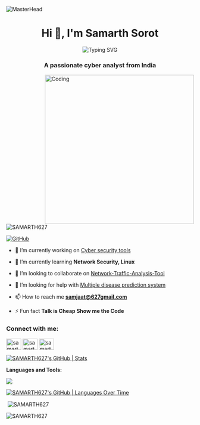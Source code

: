 ![MasterHead](https://user-images.githubusercontent.com/10498744/210012254-234538ff-d198-48aa-8964-37e6fd45d227.gif)
<h1 align="center">Hi 👋, I'm Samarth Sorot</h1>
<p align="center">
    <img src="https://readme-typing-svg.demolab.com/?font=Fira+Code&weight=600&size=29&duration=2500&pause=500&width=550&lines=Cyber+Analyst+by+Day+;Security+Enthusiast+by+Night" alt="Typing SVG">
</p>

<h3 align="center">A passionate cyber analyst from India</h3>
<img align="right" alt="Coding" width="400" src="https://t3.ftcdn.net/jpg/05/66/81/30/360_F_566813009_s79aILgAeOcKPMsAucxoAcfYD218jzeG.jpg">

<p align="left"> <img src="https://komarev.com/ghpvc/?username=SAMARTH627&label=Profile%20views&color=0e75b6&style=flat" alt="SAMARTH627" /> </p>

<p align="left"> <a href="https://github.com/SAMARTH627" target="blank"><img src="https://img.shields.io/badge/GitHub-Follow-blue?style=for-the-badge&logo=github" alt="GitHub" /></a> </p>

- 🔭 I’m currently working on [Cyber security tools](https://github.com/SAMARTH627/Cyber-Security-Tools)

- 🌱 I’m currently learning **Network Security, Linux**

- 👯 I’m looking to collaborate on [Network-Traffic-Analysis-Tool](https://github.com/SAMARTH627/Network-Traffic-Analysis-Tool)

- 🤝 I’m looking for help with [Multiple disease prediction system](https://publicmlwebapp-jiv44uyqzrjuznpfs6gnkx.streamlit.app/)

- 📫 How to reach me **samjaat@627gmail.com**

- ⚡ Fun fact **Talk is Cheap Show me the Code**

<h3 align="left">Connect with me:</h3>
<p align="left">
<a href="https://twitter.com/samarth627_" target="blank"><img align="center" src="https://raw.githubusercontent.com/rahuldkjain/github-profile-readme-generator/master/src/images/icons/Social/twitter.svg" alt="samarth627_" height="30" width="40" /></a>
<a href="https://linkedin.com/in/samarth-sorot-52b071233/" target="blank"><img align="center" src="https://raw.githubusercontent.com/rahuldkjain/github-profile-readme-generator/master/src/images/icons/Social/linked-in-alt.svg" alt="samarth-sorot" height="30" width="40" /></a>
<a href="https://www.leetcode.com/samarth627_" target="blank"><img align="center" src="https://raw.githubusercontent.com/rahuldkjain/github-profile-readme-generator/master/src/images/icons/Social/leet-code.svg" alt="samarth627_" height="30" width="40" /></a>
</p>

[![SAMARTH627's GitHub | Stats](https://stats.quine.sh/SAMARTH627/github?theme=dark)](https://quine.sh?utm_source=widgets&utm_campaign=SAMARTH627)

**Languages and Tools:**
  
<a href="https://skillicons.dev">
    <img src="https://skillicons.dev/icons?i=git,bootstrap,c,vercel,netlify,cpp,css,figma,github,html,js,linux,md,materialui,mysql,nodejs,postman,py,react,google cloud,vscode&perline=18" />
</a> 

[![SAMARTH627's GitHub | Languages Over Time](https://stats.quine.sh/SAMARTH627/languages-over-time?theme=dark)](https://quine.sh?utm_source=widgets&utm_campaign=SAMARTH627)

<!--<p><img align="left" src="https://github-readme-stats-git-masterrstaa-rickstaa.vercel.app/api/top-langs?username=SAMARTH627&show_icons=true&locale=en&layout=compact" alt="SAMARTH627" /></p>-->

<p>&nbsp;<img align="center" src="https://github-readme-stats-git-masterrstaa.vercel.app/api?username=SAMARTH627&show_icons=true&locale=en" alt="SAMARTH627" /></p>

<p><img align="center" src="https://github-readme-streak-stats.herokuapp.com/?user=SAMARTH627&" alt="SAMARTH627" /></p>


